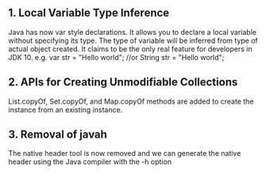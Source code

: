 ## 1. Local Variable Type Inference
Java has now var style declarations. It allows you to declare a local variable without specifying its type. The type of variable will be inferred from type of actual object created. It claims to be the only real feature for developers in JDK 10. e.g.
var str = "Hello world";
//or
String str = "Hello world";

## 2. APIs for Creating Unmodifiable Collections
List.copyOf, Set.copyOf, and Map.copyOf methods are added to create the instance from an existing instance.

## 3. Removal of javah
The native header tool is now removed and we can generate the native header using the Java compiler with the -h option